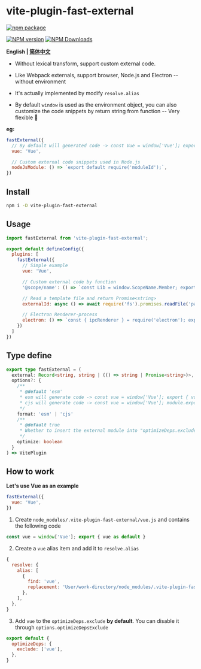 # vite-plugin-fast-external

[![npm package](https://nodei.co/npm/vite-plugin-fast-external.png?downloads=true&downloadRank=true&stars=true)](https://www.npmjs.com/package/vite-plugin-fast-external)

[![NPM version](https://img.shields.io/npm/v/vite-plugin-fast-external.svg?style=flat)](https://npmjs.org/package/vite-plugin-fast-external)
[![NPM Downloads](https://img.shields.io/npm/dm/vite-plugin-fast-external.svg?style=flat)](https://npmjs.org/package/vite-plugin-fast-external)

**English | [简体中文](https://github.com/caoxiemeihao/vite-plugins/blob/main/packages/fast-external/README.zh-CN.md)**

- Without lexical transform, support custom external code.

- Like Webpack externals, support browser, Node.js and Electron -- without environment

- It's actually implemented by modify `resolve.alias`

- By default `window` is used as the environment object, you can also customize the code snippets by return string from function -- Very flexible 🎉  

**eg:**

```js
fastExternal({
  // By default will generated code -> const Vue = window['Vue']; export { Vue as default }
  vue: 'Vue',

  // Custom external code snippets used in Node.js
  nodeJsModule: () => `export default require('moduleId');`,
})
```

## Install

```bash
npm i -D vite-plugin-fast-external
```

## Usage

```js
import fastExternal from 'vite-plugin-fast-external';

export default defineConfig({
  plugins: [
    fastExternal({
      // Simple example
      vue: 'Vue',

      // Custom external code by function
      '@scope/name': () => `const Lib = window.ScopeName.Member; export default Lib;`,

      // Read a template file and return Promise<string>
      externalId: async () => await require('fs').promises.readFile('path', 'utf-8'),

      // Electron Renderer-process
      electron: () => `const { ipcRenderer } = require('electron'); export { ipcRenderer }`,
    })
  ]
})
```

## Type define

```ts
export type fastExternal = (
  external: Record<string, string | (() => string | Promise<string>)>,
  options?: {
    /**
     * @default 'esm'
     * esm will generate code -> const vue = window['Vue']; export { vue as default }
     * cjs will generate code -> const vue = window['Vue']; module.exports = vue;
     */
    format: 'esm' | 'cjs'
    /**
     * @default true
     * Whether to insert the external module into "optimizeDeps.exclude"
     */
    optimize: boolean
  }
) => VitePlugin
```

## How to work

**Let's use Vue as an example**

```js
fastExternal({
  vue: 'Vue',
})
```

1. Create `node_modules/.vite-plugin-fast-external/vue.js` and contains the following code

```js
const vue = window['Vue']; export { vue as default }
```

2. Create a `vue` alias item and add it to `resolve.alias`

```js
{
  resolve: {
    alias: [
      {
        find: 'vue',
        replacement: 'User/work-directory/node_modules/.vite-plugin-fast-external/vue.js',
      },
    ],
  },
}
```

3. Add `vue` to the `optimizeDeps.exclude` **by default**. You can disable it through `options.optimizeDepsExclude`

```js
export default {
  optimizeDeps: {
    exclude: ['vue'],
  },
}
```
